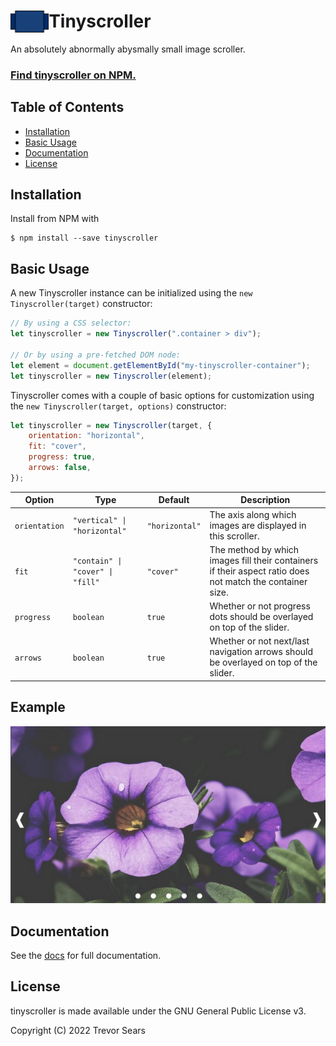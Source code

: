 # <img align="left" height="35" src="assets/tinyscroller.svg"> Tinyscroller

An absolutely abnormally abysmally small image scroller.

### [Find tinyscroller on NPM.](https://www.npmjs.com/package/tinyscroller)

## Table of Contents

- [Installation](#installation)
- [Basic Usage](#basic-usage)
- [Documentation](#documentation)
- [License](#license)

## Installation

Install from NPM with

```
$ npm install --save tinyscroller
```

## Basic Usage

A new Tinyscroller instance can be initialized using the
`new Tinyscroller(target)` constructor:

```javascript
// By using a CSS selector:
let tinyscroller = new Tinyscroller(".container > div");

// Or by using a pre-fetched DOM node:
let element = document.getElementById("my-tinyscroller-container");
let tinyscroller = new Tinyscroller(element);
```

Tinyscroller comes with a couple of basic options for customization using the `new Tinyscroller(target, options)` constructor:

```javascript
let tinyscroller = new Tinyscroller(target, {
	orientation: "horizontal",
	fit: "cover",
	progress: true,
	arrows: false,
});
```

| Option        | Type                                     | Default        | Description                                                                                               |
|---------------|------------------------------------------|----------------|-----------------------------------------------------------------------------------------------------------|
| `orientation` | `"vertical" \| "horizontal"`         | `"horizontal"` | The axis along which images are displayed in this scroller.                                               |
| `fit`         | `"contain" \| "cover" \| "fill"` | `"cover"`      | The method by which images fill their containers if their aspect ratio does not match the container size. |
| `progress`    | `boolean`                                | `true`         | Whether or not progress dots should be overlayed on top of the slider.                                    |
| `arrows`      | `boolean`                                | `true`         | Whether or not next/last navigation arrows should be overlayed on top of the slider.                      |

## Example

<p align="center">
	<img src="assets/tinyscroller-example-1.png">
</p>

## Documentation

See the [docs](https://t99.github.io/tinyscroller) for full documentation.

## License

tinyscroller is made available under the GNU General Public License v3.

Copyright (C) 2022 Trevor Sears
